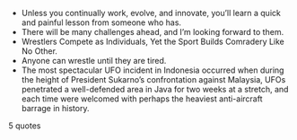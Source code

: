  - Unless you continually work, evolve, and innovate, you’ll learn a quick and painful lesson from someone who has.
 - There will be many challenges ahead, and I’m looking forward to them.
 - Wrestlers Compete as Individuals, Yet the Sport Builds Comradery Like No Other.
 - Anyone can wrestle until they are tired.
 - The most spectacular UFO incident in Indonesia occurred when during the height of President Sukarno’s confrontation against Malaysia, UFOs penetrated a well-defended area in Java for two weeks at a stretch, and each time were welcomed with perhaps the heaviest anti-aircraft barrage in history.

5 quotes